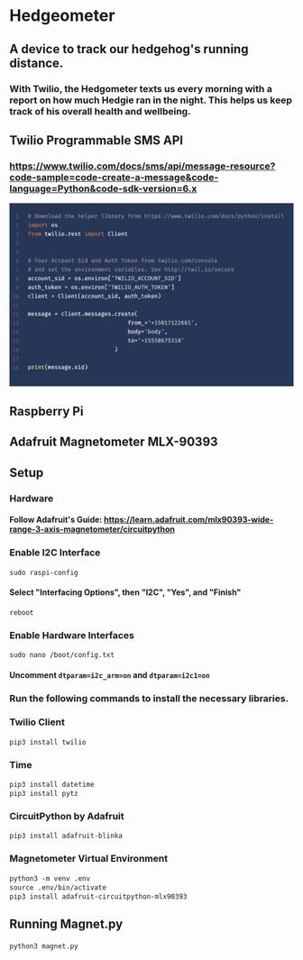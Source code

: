 # Hedgeometer
## A device to track our hedgehog's running distance. 
### With Twilio, the Hedgometer texts us every morning with a report on how much Hedgie ran in the night. This helps us keep track of his overall health and wellbeing.

## Twilio Programmable SMS API
### https://www.twilio.com/docs/sms/api/message-resource?code-sample=code-create-a-message&code-language=Python&code-sdk-version=6.x

![Create message with Twilio](https://github.com/mugelstad/hedgeometer/blob/main/readme-content/create-message.jpg?raw=true)

## Raspberry Pi

## Adafruit Magnetometer MLX-90393

## Setup
### Hardware
#### Follow Adafruit's Guide: https://learn.adafruit.com/mlx90393-wide-range-3-axis-magnetometer/circuitpython

### Enable I2C Interface
```
sudo raspi-config
```
#### Select "Interfacing Options", then "I2C", "Yes", and "Finish"
```
reboot
```
### Enable Hardware Interfaces
```
sudo nano /boot/config.txt
```
#### Uncomment ```dtparam=i2c_arm=on``` and ```dtparam=i2c1=on```

### Run the following commands to install the necessary libraries.
### Twilio Client
```
pip3 install twilio
```
### Time
```
pip3 install datetime
pip3 install pytz
```
### CircuitPython by Adafruit
```
pip3 install adafruit-blinka
```
### Magnetometer Virtual Environment
```
python3 -m venv .env
source .env/bin/activate
pip3 install adafruit-circuitpython-mlx90393
```
## Running Magnet.py
```
python3 magnet.py
```
